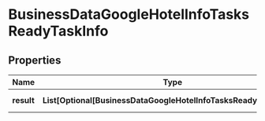 # BusinessDataGoogleHotelInfoTasksReadyTaskInfo


## Properties

| Name | Type | Description | Notes |
|------------ | ------------- | ------------- | -------------|
**result** | **List[Optional[BusinessDataGoogleHotelInfoTasksReadyResultInfo]]** | array of results |[optional]|